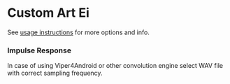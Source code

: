 # Custom Art Ei
See [usage instructions](https://github.com/jaakkopasanen/AutoEq#usage) for more options and info.

### Impulse Response
In case of using Viper4Android or other convolution engine select WAV file with correct sampling frequency.